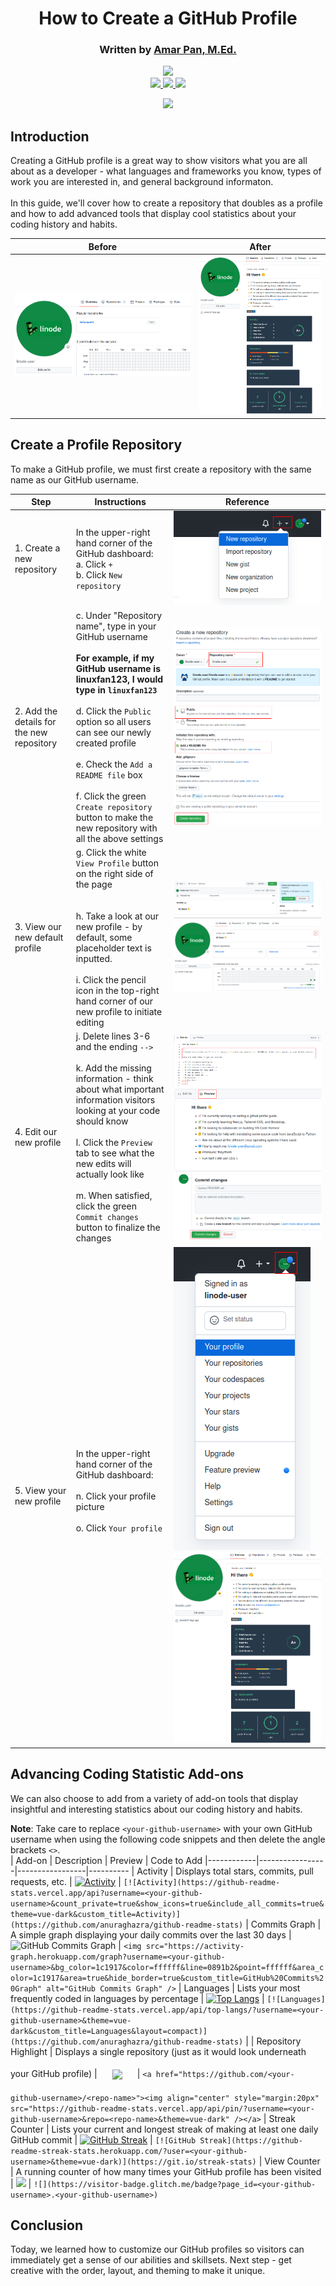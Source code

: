<center>

# How to Create a GitHub Profile
<h3 id="author">
   Written by <a href="https://www.linkedin.com/in/profpan396/">Amar Pan, M.Ed.</a></h3> 

<!-- Delete below for publication -->
 <a href="https://profpan396.github.io" target="_blank">
        <img
          src="https://img.shields.io/badge/-profpan396.github.io-magenta?style=flat&logo=Blackberry&logoColor=black">
      </a>
      <br>

 <a href="https://www.github.com/profpan396/" target="_blank">
        <img
          src="https://img.shields.io/badge/-@profpan396-junglegreen?style=flat&logo=GitHub&logoColor=black">
      </a>
 <a href="https://www.linkedin.com/in/profpan396/" target="_blank">
      <img src="https://img.shields.io/badge/-@profpan396-blue?style=flat&logo=Linkedin&logoColor=black">
 </a> 
  <a href="https://medium.com/@profpan396">
    <img src="https://img.shields.io/badge/-@profpan396-pink?style=flat&logo=medium&logoColor=black">
 </a>
 
![](https://visitor-badge.glitch.me/badge?page_id=profpan396.github-profile-tutorial)

<!-- Delete above for publication -->
    
 </center>

## Introduction
Creating a GitHub profile is a great way to show visitors what you are all about as a developer - what languages and frameworks you know, types of work you are interested in, and general background informaton. 
<br><br>
In this guide, we'll cover how to create a repository that doubles as a profile and how to add advanced tools that display cool statistics about your coding history and habits. 

| Before | After |
|:------:|:-----:|
|![](images/ghprofile-before-no-profile.png) | ![](images/ghprofile-final-profile.png) 

## Create a Profile Repository
To make a GitHub profile, we must first create a repository with the same name as our GitHub username. 

|      Step      |      Instructions      |      Reference |
|----------------|------------------------|---------------
|1. Create a new repository | In the upper-right hand corner of the GitHub dashboard: <br>a. Click `+` <br> b. Click `New repository`            | ![](images/ghprofile-new-repo.png)
|2. Add the details for the new repository | c. Under "Repository name", type in your GitHub username <br><br> **For example, if my GitHub username is linuxfan123, I would type in `linuxfan123`** <br><br> d. Click the `Public` option so all users can see our newly created profile <br><br> e. Check the `Add a README file` box <br><br> f. Click the green `Create repository` button to make the new repository with all the above settings   | ![](images/ghprofile-name-repo.png)
|3. View our new default profile | g. Click the white `View Profile` button on the right side of the page <br><br><br> h. Take a look at our new profile - by default, some placeholder text is inputted. <br><br> i. Click the pencil icon in the top-right hand corner of our new profile to initiate editing |  ![](images/ghprofile-created-profile.png) ![](images/ghprofile-default-profile.png)
| 4. Edit our new profile | j. Delete lines 3-6 and the ending `-->` <br><br> k. Add the missing information - think about what important information visitors looking at your code should know <br><br> l. Click the `Preview` tab to see what the new edits will actually look like <br><br> m. When satisfied, click the green `Commit changes` button to finalize the changes  | ![](images/ghprofile-edit-profile.png) ![](images/ghprofile-preview.png)
| 5. View your new profile | In the upper-right hand corner of the GitHub dashboard: <br><br>n. Click your profile picture <br><br> o. Click `Your profile` <br><br> | ![](images/ghprofile-your-profile.png)![](images/ghprofile-final-profile.png)

## Advancing Coding Statistic Add-ons
We can also choose to add from a variety of add-on tools that display insightful and interesting statistics about our coding history and habits.

**Note**: Take care to replace `<your-github-username>` with your own GitHub username when using the following code snippets and then delete the angle brackets `<>`. 
<br>
|   Add-on   |   Description   |   Preview   |   Code to Add 
|------------|-----------------|-----------------|----------
| Activity   | Displays total stars, commits, pull requests, etc. | [![Activity](https://github-readme-stats.vercel.app/api?username=profpan396&count_private=true&show_icons=true&include_all_commits=true&theme=vue-dark&custom_title=Activity)](https://github.com/anuraghazra/github-readme-stats) | `[![Activity](https://github-readme-stats.vercel.app/api?username=<your-github-username>&count_private=true&show_icons=true&include_all_commits=true&theme=vue-dark&custom_title=Activity)](https://github.com/anuraghazra/github-readme-stats)`
| Commits Graph | A simple graph displaying your daily commits over the last 30 days |  <img src="https://activity-graph.herokuapp.com/graph?username=profpan396&bg_color=1c1917&color=ffffff&line=0891b2&point=ffffff&area_color=1c1917&area=true&hide_border=true&custom_title=GitHub%20Commits%20Graph" alt="GitHub Commits Graph" /> | `<img src="https://activity-graph.herokuapp.com/graph?username=<your-github-username>&bg_color=1c1917&color=ffffff&line=0891b2&point=ffffff&area_color=1c1917&area=true&hide_border=true&custom_title=GitHub%20Commits%20Graph" alt="GitHub Commits Graph" />`
| Languages  | Lists your most frequently coded in languages by percentage | [![Top Langs](https://github-readme-stats.vercel.app/api/top-langs/?username=profpan396&theme=vue-dark&custom_title=Languages&layout=compact)](https://github.com/anuraghazra/github-readme-stats) | `[![Languages](https://github-readme-stats.vercel.app/api/top-langs/?username=<your-github-username>&theme=vue-dark&custom_title=Languages&layout=compact)](https://github.com/anuraghazra/github-readme-stats)` | 
| Repository Highlight | Displays a single repository (just as it would look underneath your GitHub profile) | <a href="https://github.com/profpan396/simon-memory-game"><img align="center" style="margin:20px" src="https://github-readme-stats.vercel.app/api/pin/?username=profpan396&repo=simon-memory-game&theme=vue-dark" /></a> | `<a href="https://github.com/<your-github-username>/<repo-name>"><img align="center" style="margin:20px" src="https://github-readme-stats.vercel.app/api/pin/?username=<your-github-username>&repo=<repo-name>&theme=vue-dark" /></a>`
| Streak Counter | Lists your current and longest streak of making at least one daily GitHub commit | [![GitHub Streak](https://github-readme-streak-stats.herokuapp.com/?user=profpan396&theme=vue-dark)](https://git.io/streak-stats) | `[![GitHub Streak](https://github-readme-streak-stats.herokuapp.com/?user=<your-github-username>&theme=vue-dark)](https://git.io/streak-stats)`
| View Counter | A running counter of how many times your GitHub profile has been visited | ![](https://visitor-badge.glitch.me/badge?page_id=amarpan.amarpan) | `![](https://visitor-badge.glitch.me/badge?page_id=<your-github-username>.<your-github-username>)`

## Conclusion
Today, we learned how to customize our GitHub profiles so visitors can immediately get a sense of our abilities and skillsets. Next step - get creative with the order, layout, and theming to make it unique. 